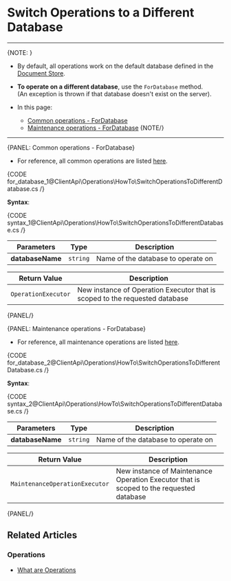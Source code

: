 # Switch Operations to a Different Database

---

{NOTE: }

* By default, all operations work on the default database defined in the [Document Store](../../../client-api/creating-document-store).

* **To operate on a different database**, use the `ForDatabase` method.  
  (An exception is thrown if that database doesn't exist on the server).

* In this page:
    * [Common operations - ForDatabase](../../../client-api/operations/how-to/switch-operations-to-a-different-database#common-operations---fordatabase)
    * [Maintenance operations - ForDatabase](../../../client-api/operations/how-to/switch-operations-to-a-different-database#maintenance-operations---fordatabase)
{NOTE/}

---

{PANEL: Common operations - ForDatabase}

* For reference, all common operations are listed [here](../../../client-api/operations/what-are-operations#common-operations).

{CODE for_database_1@ClientApi\Operations\HowTo\SwitchOperationsToDifferentDatabase.cs /}

**Syntax**:

{CODE syntax_1@ClientApi\Operations\HowTo\SwitchOperationsToDifferentDatabase.cs /}

| Parameters | Type | Description |
| - | - | - |
| **databaseName** | `string` | Name of the database to operate on |

| Return Value | Description |
| - | - |
| `OperationExecutor` | New instance of Operation Executor that is scoped to the requested database |

{PANEL/}

{PANEL: Maintenance operations - ForDatabase}

* For reference, all maintenance operations are listed [here](../../../client-api/operations/what-are-operations#maintenance-operations).

{CODE for_database_2@ClientApi\Operations\HowTo\SwitchOperationsToDifferentDatabase.cs /}

**Syntax**:

{CODE syntax_2@ClientApi\Operations\HowTo\SwitchOperationsToDifferentDatabase.cs /}

| Parameters | Type | Description |
| - | - | - |
| **databaseName** | `string` | Name of the database to operate on |

| Return Value | Description |
| - | - |
| `MaintenanceOperationExecutor` | New instance of Maintenance Operation Executor that is scoped to the requested database |

{PANEL/}

## Related Articles

### Operations

- [What are Operations](../../../client-api/operations/what-are-operations)
